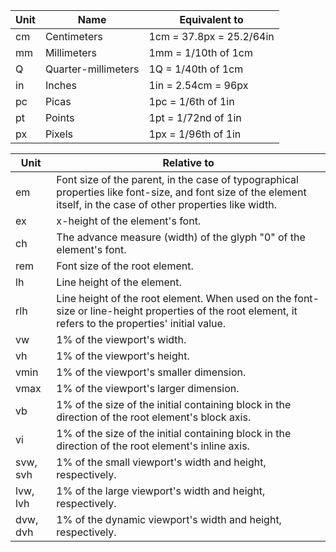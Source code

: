 |Unit|Name|Equivalent to|
|---|---|---|
|cm|Centimeters|1cm = 37.8px = 25.2/64in|
|mm|Millimeters|1mm = 1/10th of 1cm|
|Q|Quarter-millimeters|1Q = 1/40th of 1cm|
|in|Inches|1in = 2.54cm = 96px|
|pc|Picas|1pc = 1/6th of 1in|
|pt|Points|1pt = 1/72nd of 1in|
|px|Pixels|1px = 1/96th of 1in|

|Unit|Relative to|
|---|---
|em|Font size of the parent, in the case of typographical properties like font-size, and font size of the element itself, in the case of other properties like width.|
|ex|x-height of the element's font.|
|ch|The advance measure (width) of the glyph "0" of the element's font.|
|rem|Font size of the root element.|
|lh|Line height of the element.|
|rlh|Line height of the root element. When used on the font-size or line-height properties of the root element, it refers to the properties' initial value.|
|vw|1% of the viewport's width.|
|vh|1% of the viewport's height.|
|vmin|1% of the viewport's smaller dimension.|
|vmax|1% of the viewport's larger dimension.|
|vb|1% of the size of the initial containing block in the direction of the root element's block axis.|
|vi|1% of the size of the initial containing block in the direction of the root element's inline axis.|
|svw, svh|1% of the small viewport's width and height, respectively.|
|lvw, lvh|1% of the large viewport's width and height, respectively.|
|dvw, dvh|1% of the dynamic viewport's width and height, respectively.|